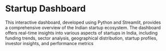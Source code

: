 # Startup Dashboard
This interactive dashboard, developed using Python and Streamlit, provides a comprehensive overview of the Indian startup ecosystem. 
The dashboard offers real-time insights into various aspects of startups in India, 
including funding trends, sector analysis, geographical distribution, startup profiles, investor insights, and performance metrics
